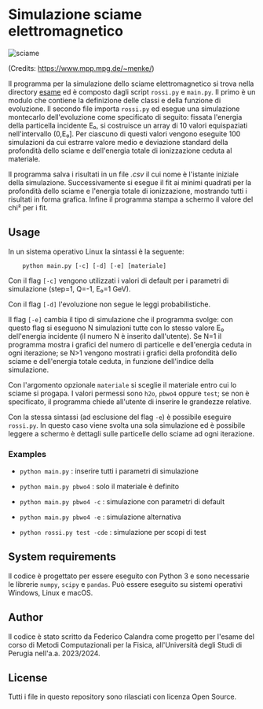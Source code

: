 # Simulazione sciame elettromagnetico

![sciame](https://www.mppmu.mpg.de/~menke/elss/gifs/ne20el.gif)

(Credits: https://www.mpp.mpg.de/~menke/)

Il programma per la simulazione dello sciame elettromagnetico si trova nella directory [esame](/esame/) ed è composto dagli script `rossi.py` e `main.py`. Il primo è un modulo che contiene la definizione delle classi e della funzione di evoluzione. Il secondo file importa `rossi.py` ed esegue una simulazione montecarlo dell'evoluzione come specificato di seguito:
fissata l'energia della particella incidente E₀, si costruisce un array di 10 valori equispaziati nell'intervallo (0,E₀]. Per ciascuno di questi valori vengono eseguite 100 simulazioni da cui estrarre valore medio e deviazione standard della profondità dello sciame e dell'energia totale di ionizzazione ceduta al materiale.

Il programma salva i risultati in un file *.csv* il cui nome è l'istante iniziale della simulazione. Successivamente si esegue il fit ai minimi quadrati per la profondità dello sciame e l'energia totale di ionizzazione, mostrando tutti i risultati in forma grafica. Infine il programma stampa a schermo il valore del chi² per i fit.

## Usage
In un sistema operativo Linux la sintassi è la seguente:
        
        python main.py [-c] [-d] [-e] [materiale]

Con il flag `[-c]` vengono utilizzati i valori di default per i parametri di simulazione (step=1, Q=-1, E₀=1 GeV).

Con il flag `[-d]` l'evoluzione non segue le leggi probabilistiche.

Il flag `[-e]` cambia il tipo di simulazione che il programma svolge: con questo flag si eseguono N simulazioni tutte con lo stesso valore E₀ dell'energia incidente (il numero N è inserito dall'utente). Se N=1 il programma mostra i grafici del numero di particelle e dell'energia ceduta in ogni iterazione; se N>1 vengono mostrati i grafici della profondità dello sciame e dell'energia totale ceduta, in funzione dell'indice della simulazione.

Con l'argomento opzionale `materiale` si sceglie il materiale entro cui lo sciame si progapa. I valori permessi sono `h2o`, `pbwo4` oppure `test`; se non è specificato, il programma chiede all'utente di inserire le grandezze relative.

Con la stessa sintassi (ad esclusione del flag `-e`) è possibile eseguire `rossi.py`. In questo caso viene svolta una sola simulazione ed è possibile leggere a schermo è dettagli sulle particelle dello sciame ad ogni iterazione.

### Examples
* ```python main.py``` : inserire tutti i parametri di simulazione

* ```python main.py pbwo4``` : solo il materiale è definito

* ```python main.py pbwo4 -c``` : simulazione con parametri di default

* ```python main.py pbwo4 -e``` : simulazione alternativa

* ```python rossi.py test -cde```  : simulazione per scopi di test

## System requirements
Il codice è progettato per essere eseguito con Python 3 e sono necessarie le librerie `numpy`, `scipy` e `pandas`. Può essere eseguito su sistemi operativi Windows, Linux e macOS.

## Author
Il codice è stato scritto da Federico Calandra come progetto per l'esame del corso di Metodi Computazionali per la Fisica, all'Università degli Studi di Perugia nell'a.a. 2023/2024.

## License
Tutti i file in questo repository sono rilasciati con licenza Open Source.
